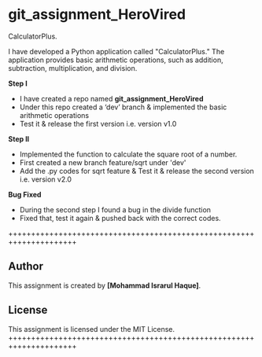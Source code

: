 # git_assignment_HeroVired
CalculatorPlus.

I have developed a Python application called "CalculatorPlus." The application provides basic arithmetic operations, such as addition, subtraction, multiplication, and division. 

**Step I**
 - I have created a repo named **git_assignment_HeroVired**
 - Under this repo created a ‘dev’ branch & implemented the basic arithmetic operations
 - Test it & release the first version i.e. version v1.0

**Step II**
  - Implemented the function to calculate the square root of a number.
  - First created a new branch feature/sqrt under 'dev'
  - Add the .py codes for sqrt feature & Test it & release the second version i.e. version v2.0

**Bug Fixed**
  - During the second step I found a bug in the divide function
  - Fixed that, test it again & pushed back with the correct codes.






















+++++++++++++++++++++++++++++++++++++++++++++++++++++++++++++++++++++
## Author

This assignment is created by **[Mohammad Israrul Haque]**.

## License

This assignment is licensed under the MIT License.
+++++++++++++++++++++++++++++++++++++++++++++++++++++++++++++++++++++

